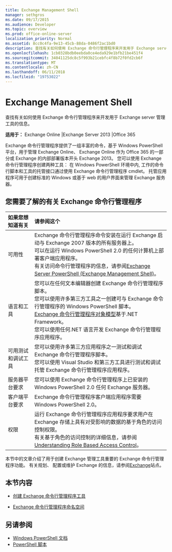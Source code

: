 ```yaml
---
title: Exchange Management Shell
manager: sethgros
ms.date: 09/17/2015
ms.audience: Developer
ms.topic: overview
ms.prod: office-online-server
localization_priority: Normal
ms.assetid: 8cc0c4fa-9e13-45cb-88da-0486f2ac1bd0
description: 查找有关如何使用 Exchange 命令行管理程序来开发用于 Exchange server 管理工具的信息。
ms.openlocfilehash: 1cb0328bdb0eebda0ce4eda929e1bfb21be451f4
ms.sourcegitcommit: 34041125dc8c5f993b21cebfc4f8b72f0fd2cb6f
ms.translationtype: MT
ms.contentlocale: zh-CN
ms.lasthandoff: 06/11/2018
ms.locfileid: "19753022"
---
```

# <a name="exchange-management-shell"></a>Exchange Management Shell

查找有关如何使用 Exchange 命令行管理程序来开发用于 Exchange server 管理工具的信息。
  
**适用于：** Exchange Online |Exchange Server 2013 |Office 365
  
Exchange 命令行管理程序提供了一组丰富的命令，基于 Windows PowerShell 平台，用于管理 Exchange Online、 Exchange Online 作为 Office 365 的一部分或 Exchange 的内部部署版本开头 Exchange 2013。 您可以使用 Exchange 命令行管理程序创建两种工具： 在 Windows PowerShell 环境中内, 工作的命令行脚本和工具的托管接口通过使用 Exchange 命令行管理程序 cmdlet。 托管应用程序可用于创建标准的 Windows 或基于 web 的用户界面来管理 Exchange 服务器。 
  
## <a name="what-you-need-to-know-about-the-exchange-management-shell"></a>您需要了解的有关 Exchange 命令行管理程序

|如果您想知道有关|请参阅这个|
|:-----|:-----|
|可用性  <br/> |Exchange 命令行管理程序命令安装在运行 Exchange 启动与 Exchange 2007 版本的所有服务器上。<br/>可以在运行 Windows PowerShell 2.0 的任何计算机上部署客户端应用程序。<br/> 有关访问命令行管理程序的信息，请参阅[Exchange Server PowerShell (Exchange Management Shell)](https://docs.microsoft.com/en-us/powershell/exchange/exchange-server/exchange-management-shell?view=exchange-ps)。  <br/> |
|语言和工具  <br/> |您可以在任何文本编辑器创建 Exchange 命令行管理程序脚本。<br/>您可以使用许多第三方工具之一创建可与 Exchange 命令行管理程序的 Windows PowerShell 脚本。  <br/> [Exchange 命令行管理程序对象模型](exchange-management-shell-namespaces.md)基于.NET Framework。<br/>您可以使用任何.NET 语言开发 Exchange 命令行管理程序应用程序。  <br/> |
|可用测试和调试工具  <br/> |您可以使用许多第三方应用程序之一测试和调试 Exchange 命令行管理程序脚本。  <br/> 您可以使用 Visual Studio 和第三方工具进行测试和调试托管 Exchange 命令行管理程序应用程序。  <br/> |
|服务器平台要求  <br/> |您可以使用 Exchange 命令行管理程序上已安装的 Windows PowerShell 2.0 任何 Exchange 服务器。  <br/> |
|客户端平台要求  <br/> |Exchange 命令行管理程序客户端应用程序需要 Windows PowerShell 2.0。  <br/> |
|权限  <br/> |运行 Exchange 命令行管理程序应用程序要求用户在 Exchange 存储上具有对受影响的数据的基于角色的访问控制权限。<br/>有关基于角色的访问控制的详细信息，请参阅[Understanding Role Based Access Control](http://technet.microsoft.com/en-us/library/dd298183.aspx)。  <br/> |
   
本节中的文章介绍了用于创建 Exchange 管理工具重要的 Exchange 命令行管理程序功能。 有关规划、 配置或维护 Exchange 的信息，请参阅[Exchange](https://docs.microsoft.com/en-us/exchange/)站点。
  
## <a name="in-this-section"></a>本节内容

- [创建 Exchange 命令行管理程序工具](create-exchange-management-shell-tools.md)
    
- [Exchange 命令行管理程序命名空间](exchange-management-shell-namespaces.md)
    
## <a name="see-also"></a>另请参阅
  
- [Windows PowerShell 文档](https://docs.microsoft.com/en-us/powershell/scripting/getting-started/getting-started-with-windows-powershell?view=powershell-6)
- [PowerShell 脚本](https://docs.microsoft.com/en-us/powershell/scripting/powershell-scripting?view=powershell-6)
    

